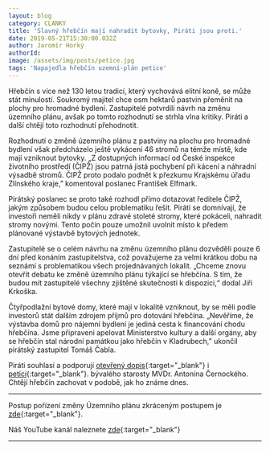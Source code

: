 ```yaml
---
layout: blog
category: CLANKY
title: 'Slavný hřebčín mají nahradit bytovky, Piráti jsou proti.'
date: 2019-05-21T15:30:00.032Z
author: Jaromír Horký
authorId: 
image: /assets/img/posts/petice.jpg
tags: 'Napajedla hřebčín uzemní-plán petice'
---
```



Hřebčín s více než 130 letou tradicí, který vychovává elitní koně, se může stát minulostí. Soukromý majitel chce osm hektarů pastvin přeměnit na plochy pro hromadné bydlení. Zastupitelé potvrdili návrh na změnu územního plánu, avšak po tomto rozhodnutí se strhla vlna kritiky. Piráti a další chtějí toto rozhodnutí přehodnotit.
 
Rozhodnutí o změně územního plánu z pastviny na plochu pro hromadné bydlení však předcházelo ještě vykácení 46 stromů na témže místě, kde mají vzniknout bytovky. 
„Z dostupných informací od České inspekce životního prostředí (ČIPŽ) jsou patrná jistá pochybení při kácení a náhradní výsadbě stromů. ČIPŽ proto podalo podnět k přezkumu Krajskému úřadu Zlínského kraje,” komentoval poslanec František Elfmark.

Pirátský poslanec se proto také rozhodl přímo dotazovat ředitele ČIPŽ, jakým způsobem budou celou problematiku řešit. Piráti se domnívají, že investoři neměli nikdy v plánu zdravé stoleté stromy, které pokáceli, nahradit stromy novými. Tento počin pouze umožnil uvolnit místo k předem plánované výstavbě bytových jednotek.
 
Zastupitelé se o celém návrhu na změnu územního plánu dozvěděli pouze 6 dní před konáním zastupitelstva, což považujeme za velmi krátkou dobu na seznámí s problematikou všech projednávaných lokalit. „Chceme znovu otevřít debatu ke změně územního plánu týkající se hřebčína. S tím, že budou mít zastupitelé všechny zjištěné skutečnosti k dispozici,“ dodal Jiří Krkoška.
 
Čtyřpodlažní bytové domy, které mají v lokalitě vzniknout, by se měli podle investorů stát dalším zdrojem příjmů pro dotování hřebčína. „Nevěříme, že výstavba domů pro nájemní bydlení je jediná cesta k financování chodu hřebčína. Jsme připraveni apelovat Ministerstvo kultury a další orgány, aby se hřebčín stal národní památkou jako hřebčín v Kladrubech,” ukončil pirátský zastupitel Tomáš Čabla.
 
Piráti souhlasí a podporují [otevřený dopis](https://drive.google.com/file/d/1ka2UVqQ39bJlOMR946_vPG2q4WkS1OO3/view?usp=sharing){:target="_blank"} i [petici](https://drive.google.com/file/d/1lYdoT7Y0Q5bNCmrT1DA72qBlsB4ntNTz/view?usp=sharing){:target="_blank"}. bývalého starosty MVDr. Antonína Černockého. Chtějí hřebčín zachovat v podobě, jak ho známe dnes. 



---
Postup pořízení změny Územního plánu zkráceným postupem je [zde](https://drive.google.com/file/d/1U_XP3olt4RVn3_i-EeiNIkU3DMStZn6R/view?usp=sharing){:target="_blank"}.

Náš YouTube kanál naleznete [zde](https://www.youtube.com/channel/UCgoN2Mo3r-xe0iO6N5HRWHA){:target="_blank"}













---
